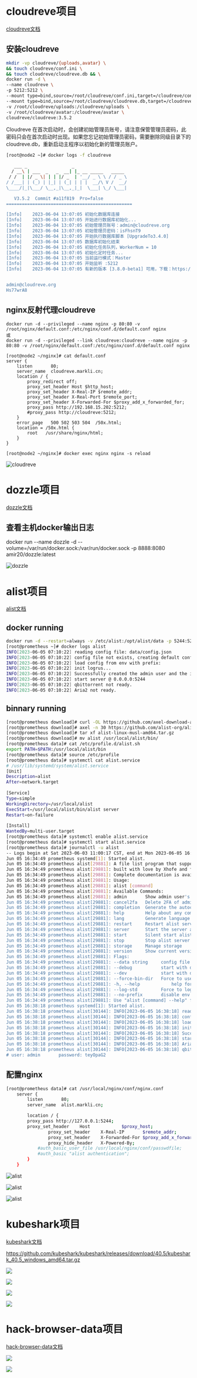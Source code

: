 # cloudreve项目



[cloudreve文档](https://docs.cloudreve.org/)





## 安装cloudreve

```bash
mkdir -vp cloudreve/{uploads,avatar} \
&& touch cloudreve/conf.ini \
&& touch cloudreve/cloudreve.db && \
docker run -d \
--name cloudreve \
-p 5212:5212 \
--mount type=bind,source=/root/cloudreve/conf.ini,target=/cloudreve/conf.ini \
--mount type=bind,source=/root/cloudreve/cloudreve.db,target=/cloudreve/cloudreve.db \
-v /root/cloudreve/uploads:/cloudreve/uploads \
-v /root/cloudreve/avatar:/cloudreve/avatar \
cloudreve/cloudreve:3.5.2
```



Cloudreve 在首次启动时，会创建初始管理员账号，请注意保管管理员密码，此密码只会在首次启动时出现。如果您忘记初始管理员密码，需要删除同级目录下的cloudreve.db，重新启动主程序以初始化新的管理员账户。

```bash
[root@node2 ~]# docker logs -f cloudreve 

   ___ _                 _                    
  / __\ | ___  _   _  __| |_ __ _____   _____ 
 / /  | |/ _ \| | | |/ _  | '__/ _ \ \ / / _ \	
/ /___| | (_) | |_| | (_| | | |  __/\ V /  __/
\____/|_|\___/ \__,_|\__,_|_|  \___| \_/ \___|

   V3.5.2  Commit #a11f819  Pro=false
================================================

[Info]    2023-06-04 13:07:05 初始化数据库连接
[Info]    2023-06-04 13:07:05 开始进行数据库初始化...
[Info]    2023-06-04 13:07:05 初始管理员账号：admin@cloudreve.org
[Info]    2023-06-04 13:07:05 初始管理员密码：isFhsnT9
[Info]    2023-06-04 13:07:05 开始执行数据库脚本 [UpgradeTo3.4.0]
[Info]    2023-06-04 13:07:05 数据库初始化结束
[Info]    2023-06-04 13:07:05 初始化任务队列，WorkerNum = 10
[Info]    2023-06-04 13:07:05 初始化定时任务...
[Info]    2023-06-04 13:07:05 当前运行模式：Master
[Info]    2023-06-04 13:07:05 开始监听 :5212
[Info]    2023-06-04 13:07:05 有新的版本 [3.8.0-beta1] 可用，下载：https://github.com/cloudreve/Cloudreve/releases/tag/3.8.0-beta1


admin@cloudreve.org
Hs77wrA8
```





## nginx反射代理cloudreve

```
docker run -d --privileged --name nginx -p 80:80 -v /root/nginx/default.conf:/etc/nginx/conf.d/default.conf nginx
或
docker run -d --privileged --link cloudreve:cloudreve --name nginx -p 80:80 -v /root/nginx/default.conf:/etc/nginx/conf.d/default.conf nginx

[root@node2 ~/nginx]# cat default.conf 
server {
    listen       80;
    server_name  cloudreve.markli.cn;
    location / {
        proxy_redirect off;
        proxy_set_header Host $http_host;
        proxy_set_header X-Real-IP $remote_addr;
        proxy_set_header X-Real-Port $remote_port;
        proxy_set_header X-Forwarded-For $proxy_add_x_forwarded_for;
        proxy_pass http://192.168.15.202:5212;
        #proxy_pass http://cloudreve:5212;
    }
    error_page   500 502 503 504  /50x.html;
    location = /50x.html {
        root   /usr/share/nginx/html;
    }
}

[root@node2 ~/nginx]# docker exec nginx nginx -s reload
```

![cloudreve](./image/go-open-project/cloudreve/01.png)













# dozzle项目



[dozzle文档](https://github.com/amir20/dozzle)





## 查看主机docker输出日志

docker run --name dozzle -d --volume=/var/run/docker.sock:/var/run/docker.sock -p 8888:8080 amir20/dozzle:latest

![dozzle](./image/go-open-project/dozzle/01.png)














# alist项目



[alist文档](https://alist.nn.ci/zh/guide/)





## docker running

```bash
docker run -d --restart=always -v /etc/alist:/opt/alist/data -p 5244:5244 -e PUID=0 -e PGID=0 -e UMASK=022 --name="alist" xhofe/alist:latest
[root@prometheus ~]# docker logs alist
INFO[2023-06-05 07:10:22] reading config file: data/config.json        
INFO[2023-06-05 07:10:22] config file not exists, creating default config file 
INFO[2023-06-05 07:10:22] load config from env with prefix:            
INFO[2023-06-05 07:10:22] init logrus...                               
INFO[2023-06-05 07:10:22] Successfully created the admin user and the initial password is: oblPN87u 
INFO[2023-06-05 07:10:22] start server @ 0.0.0.0:5244                  
INFO[2023-06-05 07:10:22] qbittorrent not ready.                       
INFO[2023-06-05 07:10:22] Aria2 not ready.           
```



## binnary running

```bash
[root@prometheus download]# curl -OL https://github.com/axel-download-accelerator/axel/releases/download/v2.17.11/axel-2.17.11.tar.gz
[root@prometheus download]# axel -n 30 https://github.com/alist-org/alist/releases/download/v3.18.0/alist-linux-musl-amd64.tar.gz
[root@prometheus download]# tar xf alist-linux-musl-amd64.tar.gz
[root@prometheus download]# mv alist /usr/local/alist/bin/
[root@prometheus data]# cat /etc/profile.d/alist.sh 
export PATH=$PATH:/usr/local/alist/bin
[root@prometheus data]# source /etc/profile
[root@prometheus data]# systemctl cat alist.service 
# /usr/lib/systemd/system/alist.service
[Unit]
Description=alist
After=network.target
 
[Service]
Type=simple
WorkingDirectory=/usr/local/alist
ExecStart=/usr/local/alist/bin/alist server
Restart=on-failure
 
[Install]
WantedBy=multi-user.target
[root@prometheus data]# systemctl enable alist.service 
[root@prometheus data]# systemctl start alist.service 
[root@prometheus data]# journalctl -u alist
-- Logs begin at Sat 2023-06-03 11:00:17 CST, end at Mon 2023-06-05 16:41:15 CST. --
Jun 05 16:34:49 prometheus systemd[1]: Started alist.
Jun 05 16:34:49 prometheus alist[29881]: A file list program that supports multiple storage,
Jun 05 16:34:49 prometheus alist[29881]: built with love by Xhofe and friends in Go/Solid.js.
Jun 05 16:34:49 prometheus alist[29881]: Complete documentation is available at https://alist.nn.ci/
Jun 05 16:34:49 prometheus alist[29881]: Usage:
Jun 05 16:34:49 prometheus alist[29881]: alist [command]
Jun 05 16:34:49 prometheus alist[29881]: Available Commands:
Jun 05 16:34:49 prometheus alist[29881]: admin       Show admin user's info
Jun 05 16:34:49 prometheus alist[29881]: cancel2fa   Delete 2FA of admin user
Jun 05 16:34:49 prometheus alist[29881]: completion  Generate the autocompletion script for the specified shell
Jun 05 16:34:49 prometheus alist[29881]: help        Help about any command
Jun 05 16:34:49 prometheus alist[29881]: lang        Generate language json file
Jun 05 16:34:49 prometheus alist[29881]: restart     Restart alist server by daemon/pid file
Jun 05 16:34:49 prometheus alist[29881]: server      Start the server at the specified address
Jun 05 16:34:49 prometheus alist[29881]: start       Silent start alist server with `--force-bin-dir`
Jun 05 16:34:49 prometheus alist[29881]: stop        Stop alist server by daemon/pid file
Jun 05 16:34:49 prometheus alist[29881]: storage     Manage storage
Jun 05 16:34:49 prometheus alist[29881]: version     Show current version of AList
Jun 05 16:34:49 prometheus alist[29881]: Flags:
Jun 05 16:34:49 prometheus alist[29881]: --data string     config file (default "data")
Jun 05 16:34:49 prometheus alist[29881]: --debug           start with debug mode
Jun 05 16:34:49 prometheus alist[29881]: --dev             start with dev mode
Jun 05 16:34:49 prometheus alist[29881]: --force-bin-dir   Force to use the directory where the binary file is located as data directory
Jun 05 16:34:49 prometheus alist[29881]: -h, --help            help for alist
Jun 05 16:34:49 prometheus alist[29881]: --log-std         Force to log to std
Jun 05 16:34:49 prometheus alist[29881]: --no-prefix       disable env prefix
Jun 05 16:34:49 prometheus alist[29881]: Use "alist [command] --help" for more information about a command.
Jun 05 16:38:18 prometheus systemd[1]: Started alist.
Jun 05 16:38:18 prometheus alist[30144]: INFO[2023-06-05 16:38:18] reading config file: data/config.json
Jun 05 16:38:18 prometheus alist[30144]: INFO[2023-06-05 16:38:18] config file not exists, creating default config file
Jun 05 16:38:18 prometheus alist[30144]: INFO[2023-06-05 16:38:18] load config from env with prefix: ALIST_
Jun 05 16:38:18 prometheus alist[30144]: INFO[2023-06-05 16:38:18] init logrus...
Jun 05 16:38:18 prometheus alist[30144]: INFO[2023-06-05 16:38:18] Successfully created the admin user and the initial password is: teyOpaG2
Jun 05 16:38:18 prometheus alist[30144]: INFO[2023-06-05 16:38:18] start server @ 0.0.0.0:5244
Jun 05 16:38:18 prometheus alist[30144]: INFO[2023-06-05 16:38:18] Aria2 not ready.
Jun 05 16:38:18 prometheus alist[30144]: INFO[2023-06-05 16:38:18] qbittorrent not ready.
# user: admin  		password: teyOpaG2
```



## 配置nginx

```bash
[root@prometheus data]# cat /usr/local/nginx/conf/nginx.conf
	server {
        listen       80;
        server_name  alist.markli.cn;

        location / {
		proxy_pass http://127.0.0.1:5244;
		proxy_set_header    Host            $proxy_host;
                proxy_set_header    X-Real-IP       $remote_addr;
                proxy_set_header    X-Forwarded-For $proxy_add_x_forwarded_for;
                proxy_hide_header   X-Powered-By;
			#auth_basic_user_file /usr/local/nginx/conf/passwdfile;
			#auth_basic	"alist authentication";
        }
    }

```



![alist](./image/go-open-project/alist/01.png)

![alist](./image/go-open-project/alist/02.png)

![alist](./image/go-open-project/alist/03.png)















# kubeshark项目



[kubeshark文档](https://docs.kubeshark.co/en/introduction)



https://github.com/kubeshark/kubeshark/releases/download/40.5/kubeshark_40.5_windows_amd64.tar.gz



![](./image/go-open-project/kubeshark/01.png)

 

![](./image/go-open-project/kubeshark/02.png)



![](./image/go-open-project/kubeshark/03.png)



![](./image/go-open-project/kubeshark/04.png)








# hack-browser-data项目



[hack-browser-data文档](https://github.com/moonD4rk/HackBrowserData)



![](./image/go-open-project/hack-browser-data/01.png)



![](./image/go-open-project/hack-browser-data/02.png)
